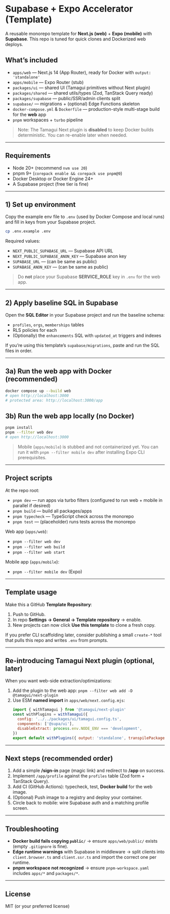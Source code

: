 # Supabase + Expo Accelerator (Template)

A reusable monorepo template for **Next.js (web)** + **Expo (mobile)** with **Supabase**.
This repo is tuned for quick clones and Dockerized web deploys.

## What’s included
- `apps/web` — Next.js 14 (App Router), ready for Docker with `output: 'standalone'`
- `apps/mobile` — Expo Router (stub)
- `packages/ui` — shared UI (Tamagui primitives without Next plugin)
- `packages/shared` — shared utils/types (Zod, TanStack Query ready)
- `packages/supabase` — public/SSR/admin clients split
- `supabase/` — migrations + (optional) Edge Functions skeleton
- `docker-compose.yml` & `Dockerfile` — production-style multi-stage build for the **web** app
- `pnpm` workspaces + `turbo` pipeline

> Note: The Tamagui Next plugin is **disabled** to keep Docker builds deterministic. You can re-enable later when needed.

---

## Requirements
- Node 20+ (recommend `nvm use 20`)
- pnpm 9+ (`corepack enable && corepack use pnpm@9`)
- Docker Desktop or Docker Engine 24+
- A Supabase project (free tier is fine)

---

## 1) Set up environment
Copy the example env file to `.env` (used by Docker Compose and local runs) and fill in keys from your Supabase project.

```bash
cp .env.example .env
```

Required values:
- `NEXT_PUBLIC_SUPABASE_URL` — Supabase API URL
- `NEXT_PUBLIC_SUPABASE_ANON_KEY` — Supabase anon key
- `SUPABASE_URL` — (can be same as public)
- `SUPABASE_ANON_KEY` — (can be same as public)

> Do **not** place your Supabase **SERVICE_ROLE** key in `.env` for the web app.

---

## 2) Apply baseline SQL in Supabase
Open the **SQL Editor** in your Supabase project and run the baseline schema:
- `profiles`, `orgs`, `memberships` tables
- RLS policies for each
- (Optionally) the `enhancements` SQL with `updated_at` triggers and indexes

If you’re using this template’s `supabase/migrations`, paste and run the SQL files in order.

---

## 3a) Run the web app with Docker (recommended)
```bash
docker compose up --build web
# open http://localhost:3000
# protected area: http://localhost:3000/app
```

## 3b) Run the web app locally (no Docker)
```bash
pnpm install
pnpm --filter web dev
# open http://localhost:3000
```

> Mobile (`apps/mobile`) is stubbed and not containerized yet. You can run it with `pnpm --filter mobile dev` after installing Expo CLI prerequisites.

---

## Project scripts
At the repo root:
- `pnpm dev` — run apps via turbo filters (configured to run web + mobile in parallel if desired)
- `pnpm build` — build all packages/apps
- `pnpm typecheck` — TypeScript check across the monorepo
- `pnpm test` — (placeholder) runs tests across the monorepo

Web app (`apps/web`):
- `pnpm --filter web dev`
- `pnpm --filter web build`
- `pnpm --filter web start`

Mobile app (`apps/mobile`):
- `pnpm --filter mobile dev` (Expo)

---

## Template usage
Make this a GitHub **Template Repository**:
1. Push to GitHub.
2. In repo **Settings → General → Template repository** → enable.
3. New projects can now click **Use this template** to clone a fresh copy.

If you prefer CLI scaffolding later, consider publishing a small `create-*` tool that pulls this repo and writes `.env` from prompts.

---

## Re-introducing Tamagui Next plugin (optional, later)
When you want web-side extraction/optimizations:
1. Add the plugin to the web app: `pnpm --filter web add -D @tamagui/next-plugin`
2. Use ESM **named import** in `apps/web/next.config.mjs`:
   ```js
   import { withTamagui } from '@tamagui/next-plugin'
   const withPlugins = withTamagui({
     config: '../../packages/ui/tamagui.config.ts',
     components: ['@supa/ui'],
     disableExtract: process.env.NODE_ENV === 'development',
   })
   export default withPlugins({ output: 'standalone', transpilePackages: ['react-native-web','tamagui','@tamagui/*','@supa/ui','@supa/shared','@supa/supabase'] })
   ```

---

## Next steps (recommended order)
1. Add a simple **/sign-in** page (magic link) and redirect to **/app** on success.
2. Implement `/app/profile` against the `profiles` table (Zod form + TanStack Query).
3. Add CI (GitHub Actions): typecheck, test, **Docker build** for the web image.
4. (Optional) Push image to a registry and deploy your container.
5. Circle back to mobile: wire Supabase auth and a matching profile screen.

---

## Troubleshooting
- **Docker build fails copying `public/`** → ensure `apps/web/public/` exists (empty `.gitignore` is fine).
- **Edge runtime warnings** with Supabase in middleware → split clients into `client.browser.ts` and `client.ssr.ts` and import the correct one per runtime.
- **pnpm workspace not recognized** → ensure `pnpm-workspace.yaml` includes `apps/*` and `packages/*`.

---

## License
MIT (or your preferred license)
